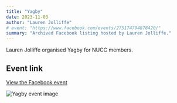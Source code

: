 ```yaml
---
title: "Yagby"
date: 2023-11-03
author: "Lauren Jolliffe"
# event: "https://www.facebook.com/events/275174794878420/"
summary: "Archived Facebook listing hosted by Lauren Jolliffe."
---
```

Lauren Jolliffe organised Yagby for NUCC members.

## Event link

[View the Facebook event](https://www.facebook.com/events/275174794878420/)

![Yagby event image](/trip/event-images/20231103_yagby.jpg)
